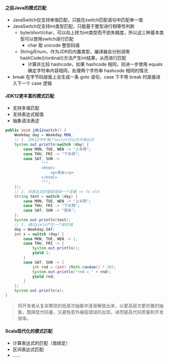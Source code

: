 #### 之前Java的模式匹配

* JavaSwitch仅支持单值匹配，只能在switch匹配语句中匹配单一值
* JavaSwitch仅支持int类型匹配，只能基于整型进行相等性判断
    * byte/short/char，可以向上转为int类型而不损失精度，所以这三种基本类型可以使用switch进行匹配
        * char 取 unicode 整型码值
    * String/Enum，作为JDK的内置类型，编译器会分别调用 hashCode()/ordinal()方法产生int结果，从而进行匹配
        * 计算并比较 hashcode，如果 hashcode 相同，则进一步使用 equals 确定字符串内容相同，处理两个字符串 hashcode 相同的情况
* break 在字节码层面上会生成一条 goto 语句，case 下不带 break 时直接进入下一个 case 逻辑

#### JDK12更丰富的模式匹配

* 支持多值匹配
* 支持表达式赋值
* 抽象语法表述

```java
public void jdk12switch() {
    Weekday day = Weekday.MON;
    // 1. JDK12中扩展了switch可以作为表达式
    System.out.println(switch (day) {
        case MON, TUE, WEN -> "上半周";
        case THU, FRI -> "下半周";
        case SAT, SUN ->
                """
                <html>
                    <p>周末</p>
                </html>
                """;
    });
    // 2. 将表达式的值赋值给一个变量 => to old
    String text = switch (day) {
        case MON, TUE, WEN -> "上半周";
        case THU, FRI -> "下半周";
        case SAT, SUN -> "周末";
    };
    System.out.println(text);
    // 3. 通过yield产生一个新的值
    day = Weekday.SAT;
    int x = switch (day) {
        case MON, TUE, WEN -> 1;
        case THU, FRI -> {
            System.out.println();
            yield 2;
        }
        case SAT, SUN -> {
            int rnd = (int) (Math.random() * 10);
            System.out.println("rnd = " + rnd);
            yield rnd;
        }
    };
    System.out.println(x);
}
```

> 将开发者从复杂繁琐的低层次抽象中逐渐解放出来，以更高层次更优雅的抽象，既降低代码量，又避免意外编程错误的出现，进而提高代码质量和开发效率。

#### Scala现代化的模式匹配

* 计算表达式的匹配（值绑定）
* 区间表达式匹配
* ......